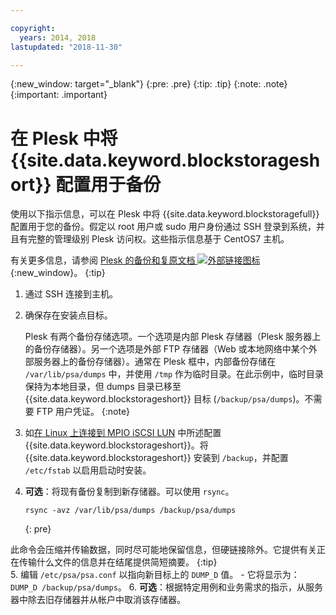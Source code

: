 ```yaml
---

copyright:
  years: 2014, 2018
lastupdated: "2018-11-30"

---
```

{:new_window: target="_blank"}
{:pre: .pre}
{:tip: .tip}
{:note: .note}
{:important: .important}

# 在 Plesk 中将 {{site.data.keyword.blockstorageshort}} 配置用于备份

使用以下指示信息，可以在 Plesk 中将 {{site.data.keyword.blockstoragefull}} 配置用于您的备份。假定以 root 用户或 sudo 用户身份通过 SSH 登录到系统，并且有完整的管理级别 Plesk 访问权。这些指示信息基于 CentOS7 主机。

有关更多信息，请参阅 [Plesk 的备份和复原文档 ![外部链接图标](../../icons/launch-glyph.svg "外部链接图标")](https://docs.plesk.com/en-US/12.5/administrator-guide/backing-up-and-restoration.59256/){:new_window}。
{:tip}

1. 通过 SSH 连接到主机。
2. 确保存在安装点目标。

   Plesk 有两个备份存储选项。一个选项是内部 Plesk 存储器（Plesk 服务器上的备份存储器）。另一个选项是外部 FTP 存储器（Web 或本地网络中某个外部服务器上的备份存储器）。通常在 Plesk 框中，内部备份存储在 `/var/lib/psa/dumps` 中，并使用 `/tmp` 作为临时目录。在此示例中，临时目录保持为本地目录，但 dumps 目录已移至 {{site.data.keyword.blockstorageshort}} 目标 (`/backup/psa/dumps`)。不需要 FTP 用户凭证。
   {:note}   
3. 如[在 Linux 上连接到 MPIO iSCSI LUN](accessing_block_storage_linux.html) 中所述配置 {{site.data.keyword.blockstorageshort}}。将 {{site.data.keyword.blockstorageshort}} 安装到 `/backup`，并配置 `/etc/fstab` 以启用启动时安装。
4. **可选**：将现有备份复制到新存储器。可以使用 `rsync`。
   ```
   rsync -avz /var/lib/psa/dumps /backup/psa/dumps
   ```
   {: pre}

此命令会压缩并传输数据，同时尽可能地保留信息，但硬链接除外。它提供有关正在传输什么文件的信息并在结尾提供简短摘要。
    {:tip}    
5. 编辑 `/etc/psa/psa.conf` 以指向新目标上的 `DUMP_D` 值。
    - 它将显示为：`DUMP_D /backup/psa/dumps`。
6. **可选**：根据特定用例和业务需求的指示，从服务器中除去旧存储器并从帐户中取消该存储器。
